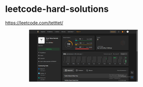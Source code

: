 # leetcode-hard-solutions
https://leetcode.com/tetttet/


<p align="center">
  <img src="https://github.com/tetttet/leetcode-hard-solutions/blob/main/images/chrome_CTuJiZJZMK.png" width="350" title="hover text">
</p>
